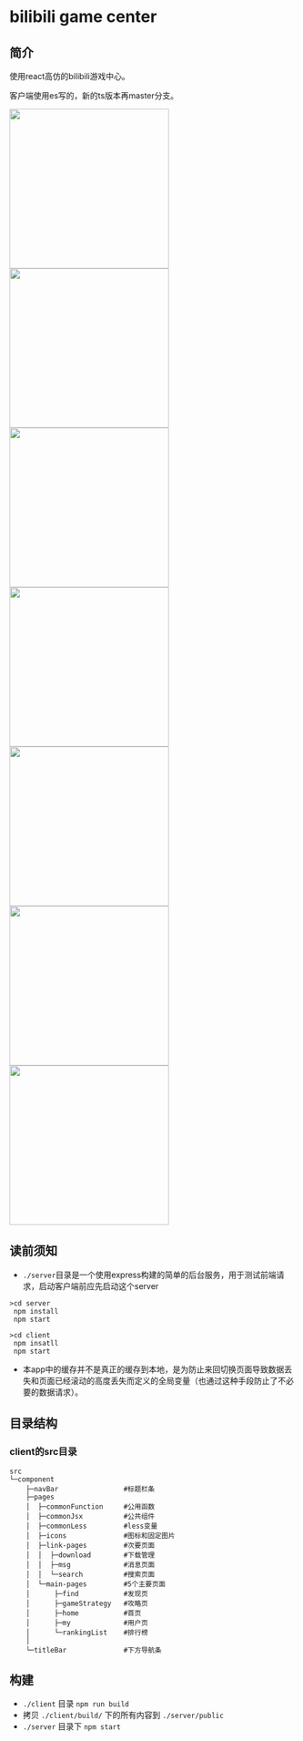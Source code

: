 # bilibili game center

## 简介
使用react高仿的bilibili游戏中心。

客户端使用es写的，新的ts版本再master分支。

<img src="./doc/home.jpg" width="280px" > <img src="./doc/rank.jpg" width="280px" > <img src="./doc/find.jpg" width="280px" > <br/>
<img src="./doc/strategy.jpg" width="280px" > <img src="./doc/my.jpg" width="280px" > <img src="./doc/msg.jpg" width="280px" ><br/>
<img src="./doc/search.jpg" width="280px" >
## 读前须知
* `./server`目录是一个使用express构建的简单的后台服务，用于测试前端请求，启动客户端前应先启动这个server
```
>cd server
 npm install
 npm start

>cd client
 npm insatll
 npm start
```
* 本app中的缓存并不是真正的缓存到本地，是为防止来回切换页面导致数据丢失和页面已经滚动的高度丢失而定义的全局变量（也通过这种手段防止了不必要的数据请求）。

## 目录结构

### client的src目录
```
src
└─component
    ├─navBar                #标题栏条
    ├─pages
    │  ├─commonFunction     #公用函数
    │  ├─commonJsx          #公共组件
    │  ├─commonLess         #less变量
    │  ├─icons              #图标和固定图片
    │  ├─link-pages         #次要页面
    │  │  ├─download        #下载管理
    │  │  ├─msg             #消息页面
    │  │  └─search          #搜索页面
    │  └─main-pages         #5个主要页面
    │      ├─find           #发现页
    │      ├─gameStrategy   #攻略页
    │      ├─home           #首页
    │      ├─my             #用户页
    │      └─rankingList    #排行榜
    │                  
    └─titleBar              #下方导航条
```

                    

## 构建
* ` ./client ` 目录 ` npm run build `
* 拷贝 ` ./client/build/ ` 下的所有内容到 ` ./server/public `
* ` ./server ` 目录下 ` npm start `